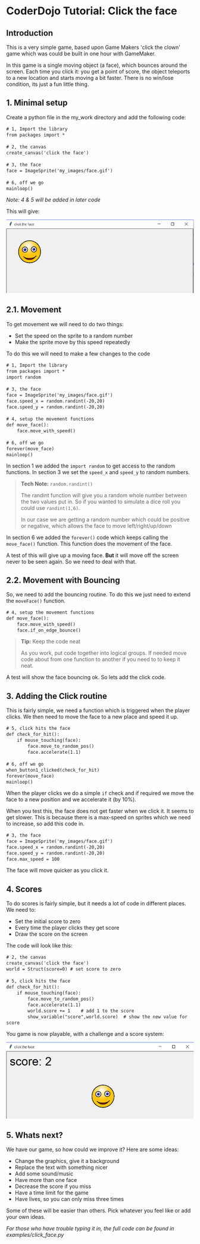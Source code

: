 # CoderDojo Tutorial: Click the face

## Introduction
This is a very simple game, based upon Game Makers 'click the clown' game which was could be built in one hour with GameMaker.

In this game is a single moving object (a face), which bounces around the screen. Each time you click it: you get a point of score, the object teleports to a new location and starts moving a bit faster. There is no win/lose condition, its just a fun little thing.

## 1. Minimal setup

Create a python file in the my_work directory and add the following code:

	# 1, Import the library
	from packages import *

	# 2, the canvas
	create_canvas('click the face')

	# 3, the face
	face = ImageSprite('my_images/face.gif')

	# 6, off we go
	mainloop()

*Note: 4 & 5 will be added in later code*

This will give:

![the start](images/click1.png)


## 2.1. Movement

To get movement we will need to do two things:
* Set the speed on the sprite to a random number
* Make the sprite move by this speed repeatedly

To do this we will need to make a few changes to the code

	# 1, Import the library
	from packages import *
	import random

	# 3, the face
	face = ImageSprite('my_images/face.gif')
	face.speed_x = random.randint(-20,20)
	face.speed_y = random.randint(-20,20)

	# 4, setup the movement functions
	def move_face():
	    face.move_with_speed()

	# 6, off we go
	forever(move_face)
	mainloop()

In section 1 we added the `import random` to get access to the random functions.
In section 3 we set the `speed_x` and `speed_y` to random numbers.

> **Tech Note:** `random.randint()`
>
> The randint function will give you a random whole number between the two values put in. So if you wanted to simulate a dice roll you could use `randint(1,6)`.
>
> In our case we are getting a random number which could be positive or negative, which allows the face to move left/right/up/down

In section 6 we added the `forever()` code which keeps calling the `move_face()` function. This function does the movement of the face.

A test of this will give up a moving face. **But** it will move off the screen never to be seen again. So we need to deal with that.

## 2.2. Movement with Bouncing

So, we need to add the bouncing routine. To do this we just need to extend the `moveFace()` function.

	# 4, setup the movement functions
	def move_face():
	    face.move_with_speed()
	    face.if_on_edge_bounce()

> **Tip:** Keep the code neat
>
> As you work, put code together into logical groups. If needed move code about from one function to another if you need to to keep it neat.

A test will show the face bouncing ok. So lets add the click code.

## 3. Adding the Click routine
This is fairly simple, we need a function which is triggered when the player clicks. We then need to move the face to a new place and speed it up.

	# 5, click hits the face
	def check_for_hit():
	    if mouse_touching(face):
	        face.move_to_random_pos()
	        face.accelerate(1.1)

	# 6, off we go
	when_button1_clicked(check_for_hit)
	forever(move_face)
	mainloop()

When the player clicks we do a simple `if` check and if required we move the face to a new position and we accelerate it (by 10%).

When you test this, the face does not get faster when we click it. It seems to get slower.  This is because there is a max-speed on sprites which we need to increase, so add this code in.

	# 3, the face
	face = ImageSprite('my_images/face.gif')
	face.speed_x = random.randint(-20,20)
	face.speed_y = random.randint(-20,20)
	face.max_speed = 100

The face will move quicker as you click it.

## 4. Scores
To do scores is fairly simple, but it needs a lot of code in different places. We need to:
* Set the initial score to zero
* Every time the player clicks they get score
* Draw the score on the screen

The code will look like this:

	# 2, the canvas
	create_canvas('click the face')
	world = Struct(score=0)	# set score to zero

	# 5, click hits the face
	def check_for_hit():
	    if mouse_touching(face):
	        face.move_to_random_pos()
	        face.accelerate(1.1)
	        world.score += 1	# add 1 to the score
	        show_variable("score",world.score)	# show the new value for score

You game is now playable, with a challenge and a score system:

![game finished](images/click2.png)


## 5. Whats next?
We have our game, so how could we improve it? Here are some ideas:
* Change the graphics, give it a background
* Replace the text with something nicer
* Add some sound/music
* Have more than one face
* Decrease the score if you miss
* Have a time limit for the game
* Have lives, so you can only miss three times

Some of these will be easier than others. Pick whatever you feel like or add your own ideas.

*For those who have trouble typing it in, the full code can be found in examples/click_face.py*
